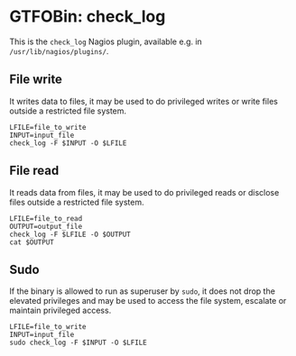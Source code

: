 # GTFOBin: check_log

This is the `check_log` Nagios plugin, available e.g. in `/usr/lib/nagios/plugins/`.

## File write

It writes data to files, it may be used to do privileged writes or write files outside a restricted file system.

```
LFILE=file_to_write
INPUT=input_file
check_log -F $INPUT -O $LFILE
```

## File read

It reads data from files, it may be used to do privileged reads or disclose files outside a restricted file system.

```
LFILE=file_to_read
OUTPUT=output_file
check_log -F $LFILE -O $OUTPUT
cat $OUTPUT
```

## Sudo

If the binary is allowed to run as superuser by `sudo`, it does not drop the elevated privileges and may be used to access the file system, escalate or maintain privileged access.

```
LFILE=file_to_write
INPUT=input_file
sudo check_log -F $INPUT -O $LFILE
```